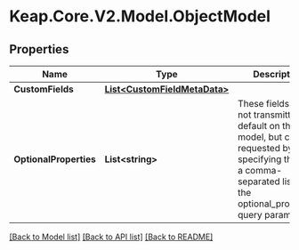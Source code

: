 # Keap.Core.V2.Model.ObjectModel

## Properties

Name | Type | Description | Notes
------------ | ------------- | ------------- | -------------
**CustomFields** | [**List&lt;CustomFieldMetaData&gt;**](CustomFieldMetaData.md) |  | [optional] 
**OptionalProperties** | **List&lt;string&gt;** | These fields are not transmitted by default on this model, but can be requested by specifying them in a comma-separated list in the optional_properties query parameter. | [optional] 

[[Back to Model list]](../README.md#documentation-for-models) [[Back to API list]](../README.md#documentation-for-api-endpoints) [[Back to README]](../README.md)

